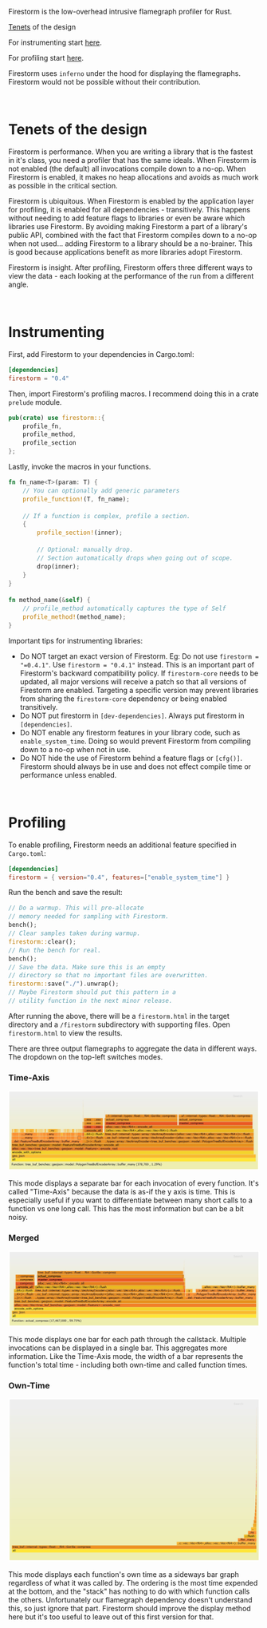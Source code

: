 Firestorm is the low-overhead intrusive flamegraph profiler for Rust.

[Tenets](#tenets) of the design

For instrumenting start [here](#instrumenting).

For profiling start [here](#profiling).

Firestorm uses `inferno` under the hood for displaying the flamegraphs. Firestorm would not be possible without their contribution.

<br>

# Tenets of the design
Firestorm is performance. When you are writing a library that is the fastest in it's class, you need a profiler that has the same ideals. When Firestorm is not enabled (the default) all invocations compile down to a no-op. When Firestorm is enabled, it makes no heap allocations and avoids as much work as possible in the critical section. 

Firestorm is ubiquitous. When Firestorm is enabled by the application layer for profiling, it is enabled for all dependencies - transitively. This happens without needing to add feature flags to libraries or even be aware which libraries use Firestorm. By avoiding making Firestorm a part of a library's public API, combined with the fact that Firestorm compiles down to a no-op when not used... adding Firestorm to a library should be a no-brainer. This is good because applications benefit as more libraries adopt Firestorm.

Firestorm is insight. After profiling, Firestorm offers three different ways to view the data - each looking at the performance of the run from a different angle.

<br>

# Instrumenting

First, add Firestorm to your dependencies in Cargo.toml:

```toml
[dependencies]
firestorm = "0.4"
```

Then, import Firestorm's profiling macros. I recommend doing this in a crate `prelude` module.

```rust
pub(crate) use firestorm::{
    profile_fn,
    profile_method,
    profile_section
};
```

Lastly, invoke the macros in your functions.

```rust
fn fn_name<T>(param: T) {
    // You can optionally add generic parameters
    profile_function!(T, fn_name);

    // If a function is complex, profile a section.
    {
        profile_section!(inner);

        // Optional: manually drop.
        // Section automatically drops when going out of scope.
        drop(inner);
    }
}

fn method_name(&self) {
    // profile_method automatically captures the type of Self
    profile_method!(method_name);
}
```

Important tips for instrumenting libraries:
 * Do NOT target an exact version of Firestorm. Eg: Do not use `firestorm = "=0.4.1"`. Use `firestorm = "0.4.1"` instead. This is an important part of Firestorm's backward compatibility policy. If `firestorm-core` needs to be updated, all major versions will receive a patch so that all versions of Firestorm are enabled. Targeting a specific version may prevent libraries from sharing the `firestorm-core` dependency or being enabled transitively.
 * Do NOT put firestorm in `[dev-dependencies]`. Always put firestorm in `[dependencies]`.
 * Do NOT enable any firestorm features in your library code, such as `enable_system_time`. Doing so would prevent Firestorm from compiling down to a no-op when not in use.
 * Do NOT hide the use of Firestorm behind a feature flags or `[cfg()]`. Firestorm should always be in use and does not effect compile time or performance unless enabled.

<br>

# Profiling

To enable profiling, Firestorm needs an additional feature specified in `Cargo.toml`:

```toml
[dependencies]
firestorm = { version="0.4", features=["enable_system_time"] }
```

Run the bench and save the result:

```rust
// Do a warmup. This will pre-allocate
// memory needed for sampling with Firestorm.
bench();
// Clear samples taken during warmup.
firestorm::clear();
// Run the bench for real.
bench();
// Save the data. Make sure this is an empty
// directory so that no important files are overwritten.
firestorm::save("./").unwrap();
// Maybe Firestorm should put this pattern in a
// utility function in the next minor release.
```

After running the above, there will be a `firestorm.html` in the target directory and a `/firestorm` subdirectory with supporting files. Open `firestorm.html` to view the results.

There are three output flamegraphs to aggregate the data in different ways. The dropdown on the top-left switches modes.

### Time-Axis

![Time Axis](timeaxis.jpg)

This mode displays a separate bar for each invocation of every function. It's called "Time-Axis" because the data is as-if the y axis is time. This is especially useful if you want to differentiate between many short calls to a function vs one long call. This has the most information but can be a bit noisy.

### Merged

![Merged](merged.jpg)

This mode displays one bar for each path through the callstack. Multiple invocations can be displayed in a single bar. This aggregates more information. Like the Time-Axis mode, the width of a bar represents the function's total time - including both own-time and called function times.

### Own-Time

![Own Time](owntime.jpg)

This mode displays each function's own time as a sideways bar graph regardless of what it was called by. The ordering is the most time expended at the bottom, and the "stack" has nothing to do with which function calls the others. Unfortunately our flamegraph dependency doesn't understand this, so just ignore that part. Firestorm should improve the display method here but it's too useful to leave out of this first version for that.